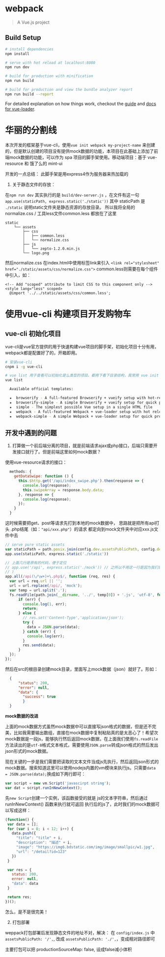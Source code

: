 # webpack

> A Vue.js project

## Build Setup

``` bash
# install dependencies
npm install

# serve with hot reload at localhost:8080
npm run dev

# build for production with minification
npm run build

# build for production and view the bundle analyzer report
npm run build --report
```

For detailed explanation on how things work, checkout the [guide](http://vuejs-templates.github.io/webpack/) and [docs for vue-loader](http://vuejs.github.io/vue-loader).


# 华丽的分割线

本次开发的框架基于vue-cli，使用`vue init webpack my-project-name` 来创建的，但是默认创建的项目没有提供mock数据的功能，本项目在此基础上添加了前端mock数据的功能，可以作为 spa 项目的脚手架使用。移动端项目：基于 vue-resource 和 饿了么的 mint-ui

开发的一点总结：
此脚手架是用express4作为服务器来热加载的
1. 关于静态文件的存放：

在`npm run dev` 其实执行的是 `build/dev-server.js` ，在文件有这一句`app.use(staticPath, express.static('./static'))` 其中 staticPath 是 `./static` 说明static文件夹是静态资源的存放目录。
所以我将全局的normalize.css / 工具less文件common.less 都放在了这里

```
static
    └── assets
        ├── css
        │   ├── common.less
        │   └── normalize.css
        ├── js
        │   └── zepto-1.2.0.min.js
        └── logo.png
```

然后normalize.css  在index.html中使用标签link来引入 `<link rel="stylesheet" href="./static/assets/css/normalize.css">`
common.less则需要在每个组件中引入，如：

```
<!-- Add "scoped" attribute to limit CSS to this component only -->
<style lang="less" scoped>
  @import '../../static/assets/css/common.less';
```


# 使用vue-cli 构建项目开发购物车

## vue-cli 初始化项目
vue-cli是vue官方提供的用于快速构建vue项目的脚手架，初始化项目十分有用，webpack都是配置好了的，开箱即用。

```bash
# 安装vue-cli
cnpm i -g vue-cli

# vue list 用于查看可以初始化是么类型的项目。都用下看下目录结构，我常用 vue init webpack my-project-name
vue list

  Available official templates:

  ★  browserify - A full-featured Browserify + vueify setup with hot-reload, linting & unit testing.
  ★  browserify-simple - A simple Browserify + vueify setup for quick prototyping.
  ★  simple - The simplest possible Vue setup in a single HTML file
  ★  webpack - A full-featured Webpack + vue-loader setup with hot reload, linting, testing & css extraction.
  ★  webpack-simple - A simple Webpack + vue-loader setup for quick prototyping.
```

## 开发中遇到的问题

1. 打算做一个前后端分离的项目，就是前端请求ajax或php接口，后端只需要开发接口就行了。但是前端这里如何mock数据？

  使用vue-resource请求的接口：

  ```js
    methods: {
      getDataSwipe: function () {
        this.$http.get('/api/index_swipe.php').then(response => {
          console.log(response);
          this.swipeArray = response.body.data;
        }, response => {
          console.log(response);
        });
      }
    }
  ```

  这时候需要把get、post等请求先打到本地的mock数据中，
  思路就是把所有api打头 .php结尾（如：`"api/xxx.php"`）的请求 都定向到mock文件夹中对应xxx.js文件中去

  ```js
  // serve pure static assets
  var staticPath = path.posix.join(config.dev.assetsPublicPath, config.dev.assetsSubDirectory)
  app.use(staticPath, express.static('./static'))

  // 上面几行是原有的代码，便于定位
  // app.use('/api', express.static('./mock')) // 之所以不用这一行是因为我们需要特殊处理下，把前端请求的xx.php换成xx.js(前端的mock数据)，而且还需要用all方法处理所有请求
  // )
  app.all(/api(\/\w+)+\.php$/, function (req, res) {
    var url = req.url || '';
    url = url.replace(/api/, 'mock');
    var temp = url.split('.');
    fs.readFile(path.join(__dirname, '../', temp[0]) + '.js', 'utf-8', function (err, data) {
        if (err) {
          console.log(1, err);
          return;
        } else {
          // res.set('Content-Type','application/json');
          try {
            data = JSON.parse(data);
          } catch (err) {
            console.log(err);
          }
          res.send(data);
        }
    });
  });
  ```

  然后在src的根目录创建mock目录，里面写上mock数据（json）就好了。形如：

  ```json
    {
        "status": 200,
        "error": null,
        "data": {
          "success": true
          }
    }
  ```

  **mock数据的改进**

  上面的mock数据方式虽然mock数据中可以直接写json格式的数据，但是还不完美，比如我需要输出数组，直接在mock数据中复制粘贴真的是太恶心了！希望次mock数据是一段js，能够执行然后返回mock数据，在上面我们使用`fs.readFile`方法读出的是`utf-8`格式文本格式，需要使用`JSON.parse`转成json格式的然后发出json形式的mock数据。

  现在关键的一步是我们需要把读取的文本文件当成js先执行，然后返回json形式的mock数据。搜索知道这里可以使用nodejs内置的vm模块来执行js。只需要`data = JSON.parse(data);`换成如下两行即可：

  ```js
  var script = new vm.Script('javascirpt string');
  var dat = script.runInNewContext();
  ```

  先`new Script`创建一个实例，该函数接受的就是 js的文本字符串，然后通过 runInNewContext() 函数来执行就可返回 执行后的js了，此时我们的mock数据可以写成这样：

  ```js
  (function() {
   var data = [];
   for (var i = 0; i < 12; i++) {
     data.push({
       "title": "title" + i,
       "description": "描述" + i,
       "image": "https://img6.bdstatic.com/img/image/smallpic/w1.jpg",
       "url": "/detail?id=123"
     })
   }

   var res = {
     status: 200,
     error: null,
     "data": data
   }

   return res;
  })();
  ```

  怎么，是不是很完美！


2. 打包部署

  weppack打包部署后发现静态文件的地址不对，解决： 在 `config/index.js` 中 `assetsPublicPath: '/',`, 改成 `assetsPublicPath: './',`，变成相对路径即可

  主要打包可以把 productionSourceMap: false, 设成false减小体积


